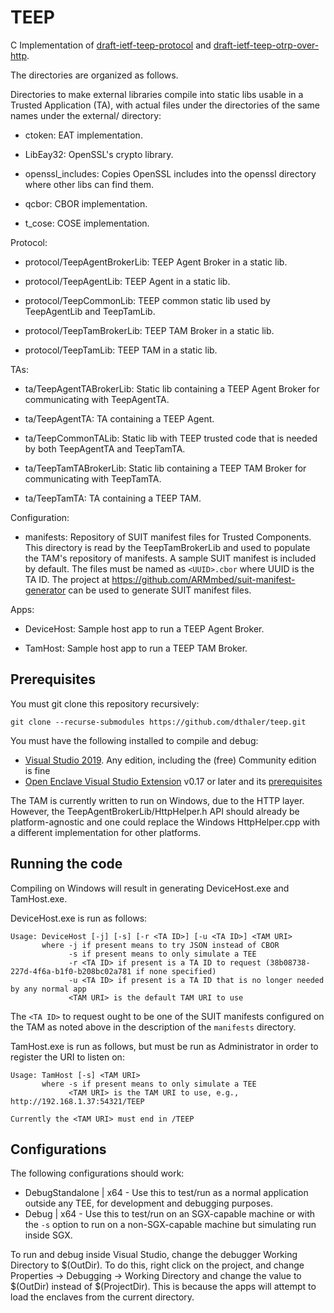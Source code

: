 # TEEP

C Implementation of [draft-ietf-teep-protocol](https://tools.ietf.org/html/draft-ietf-teep-protocol/) and
[draft-ietf-teep-otrp-over-http](https://tools.ietf.org/html/draft-ietf-teep-otrp-over-http).

The directories are organized as follows.

Directories to make external libraries compile into static libs usable in a Trusted Application (TA),
with actual files under the directories of the same names under the external/ directory:

* ctoken: EAT implementation.

* LibEay32: OpenSSL's crypto library.

* openssl_includes: Copies OpenSSL includes into the openssl directory where other libs can find them.

* qcbor: CBOR implementation.

* t\_cose: COSE implementation.

Protocol:

* protocol/TeepAgentBrokerLib: TEEP Agent Broker in a static lib.

* protocol/TeepAgentLib: TEEP Agent in a static lib.

* protocol/TeepCommonLib: TEEP common static lib used by TeepAgentLib and TeepTamLib.

* protocol/TeepTamBrokerLib: TEEP TAM Broker in a static lib.

* protocol/TeepTamLib: TEEP TAM in a static lib.

TAs:

* ta/TeepAgentTABrokerLib: Static lib containing a TEEP Agent Broker for communicating with TeepAgentTA.

* ta/TeepAgentTA: TA containing a TEEP Agent.

* ta/TeepCommonTALib: Static lib with TEEP trusted code that is needed by both TeepAgentTA and TeepTamTA.

* ta/TeepTamTABrokerLib: Static lib containing a TEEP TAM Broker for communicating with TeepTamTA.

* ta/TeepTamTA: TA containing a TEEP TAM.

Configuration:

* manifests: Repository of SUIT manifest files for Trusted Components. This
  directory is read by the TeepTamBrokerLib and used to populate the TAM's
  repository of manifests.  A sample SUIT manifest is included by default.
  The files must be named as `<UUID>.cbor` where UUID is the TA ID.
  The project at https://github.com/ARMmbed/suit-manifest-generator
  can be used to generate SUIT manifest files.

Apps:

* DeviceHost: Sample host app to run a TEEP Agent Broker.

* TamHost: Sample host app to run a TEEP TAM Broker.

## Prerequisites

You must git clone this repository recursively:

```
git clone --recurse-submodules https://github.com/dthaler/teep.git
```

You must have the following installed to compile and debug:
* [Visual Studio 2019](https://visualstudio.microsoft.com/). Any edition, including the (free) Community edition is fine
* [Open Enclave Visual Studio Extension](https://marketplace.visualstudio.com/items?itemName=MS-TCPS.OpenEnclaveSDK-VSIX) v0.17 or later
and its [prerequisites](https://github.com/dthaler/openenclave/blob/master/docs/GettingStartedDocs/VisualStudioWindows.md)

The TAM is currently written to run on Windows, due to the HTTP layer.
However, the TeepAgentBrokerLib/HttpHelper.h API should already be
platform-agnostic and one could replace the Windows HttpHelper.cpp with 
a different implementation for other platforms.

## Running the code

Compiling on Windows will result in generating DeviceHost.exe and TamHost.exe.

DeviceHost.exe is run as follows:

```
Usage: DeviceHost [-j] [-s] [-r <TA ID>] [-u <TA ID>] <TAM URI>
       where -j if present means to try JSON instead of CBOR
             -s if present means to only simulate a TEE
             -r <TA ID> if present is a TA ID to request (38b08738-227d-4f6a-b1f0-b208bc02a781 if none specified)
             -u <TA ID> if present is a TA ID that is no longer needed by any normal app
             <TAM URI> is the default TAM URI to use
```

The `<TA ID>` to request ought to be one of the SUIT manifests configured
on the TAM as noted above in the description of the `manifests` directory.

TamHost.exe is run as follows, but must be run as Administrator in order to
register the URI to listen on:

```
Usage: TamHost [-s] <TAM URI>
       where -s if present means to only simulate a TEE
             <TAM URI> is the TAM URI to use, e.g., http://192.168.1.37:54321/TEEP

Currently the <TAM URI> must end in /TEEP
```

## Configurations

The following configurations should work:

* DebugStandalone | x64 - Use this to test/run as a normal application
                outside any TEE, for development and debugging purposes.
* Debug | x64 - Use this to test/run on an SGX-capable machine
                or with the `-s` option to run on a non-SGX-capable machine
                but simulating run inside SGX.

To run and debug inside Visual Studio, change the debugger Working Directory
to $(OutDir).  To do this, right click on the project,
and change Properties -> Debugging -> Working Directory and change the
value to $(OutDir) instead of $(ProjectDir).  This is because the apps
will attempt to load the enclaves from the current directory.
